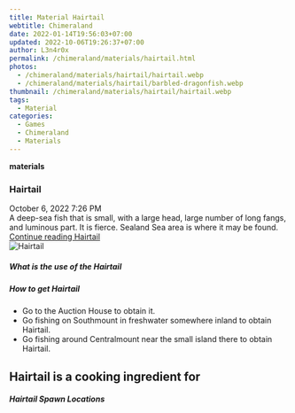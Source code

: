 ```yaml
---
title: Material Hairtail
webtitle: Chimeraland
date: 2022-01-14T19:56:03+07:00
updated: 2022-10-06T19:26:37+07:00
author: L3n4r0x
permalink: /chimeraland/materials/hairtail.html
photos:
  - /chimeraland/materials/hairtail/hairtail.webp
  - /chimeraland/materials/hairtail/barbled-dragonfish.webp
thumbnail: /chimeraland/materials/hairtail/hairtail.webp
tags:
  - Material
categories:
  - Games
  - Chimeraland
  - Materials
---
```


<section id="bootstrap-wrapper">
  <link
    rel="stylesheet"
    href="https://cdn.statically.io/gh/dimaslanjaka/Web-Manajemen/40ac3225/css/bootstrap-4.5-wrapper.css"
  />
  <div
    class="row g-0 border rounded overflow-hidden flex-md-row mb-4 shadow-sm position-relative"
  >
    <div class="col p-4 d-flex flex-column position-static">
      <strong class="d-inline-block mb-2 text-success">materials</strong>
      <h3 class="mb-0">Hairtail</h3>
      <div class="mb-1 text-muted">October 6, 2022 7:26 PM</div>
      <div class="mb-2 border p-1">
        A deep-sea fish that is small, with a large head, large number of long
        fangs, and luminous part. It is fierce. Sealand Sea area is where it may
        be found.
      </div>
      <a href="#" class="stretched-link d-none">Continue reading Hairtail</a>
    </div>
    <div class="col-auto d-none d-lg-block">
      <img src="/chimeraland/materials/hairtail/hairtail.webp" alt="Hairtail" />
    </div>
  </div>
  <div class="row">
    <div class="col-lg-6 col-12 mb-2">
      <div class="card">
        <div class="card-body">
          <h5 class="card-title">What is the use of the Hairtail</h5>
          <div class="card-text"><ul></ul></div>
        </div>
      </div>
    </div>
    <div class="col-lg-6 col-12 mb-2">
      <div class="card">
        <div class="card-body">
          <h5 class="card-title">How to get Hairtail</h5>
          <div class="card-text">
            <ul>
              <li>Go to the Auction House to obtain it.</li>
              <li>
                Go fishing on Southmount in freshwater somewhere inland to
                obtain Hairtail.
              </li>
              <li>
                Go fishing around Centralmount near the small island there to
                obtain Hairtail.
              </li>
            </ul>
          </div>
        </div>
      </div>
    </div>
    <div class="col-lg-6 col-12 mb-2">
      <h2 id="cookable">Hairtail is a cooking ingredient for</h2>
    </div>
    <div class="col-12 mb-2">
      <h5>Hairtail Spawn Locations</h5>
      <div></div>
      <div></div>
    </div>
  </div>
</section>